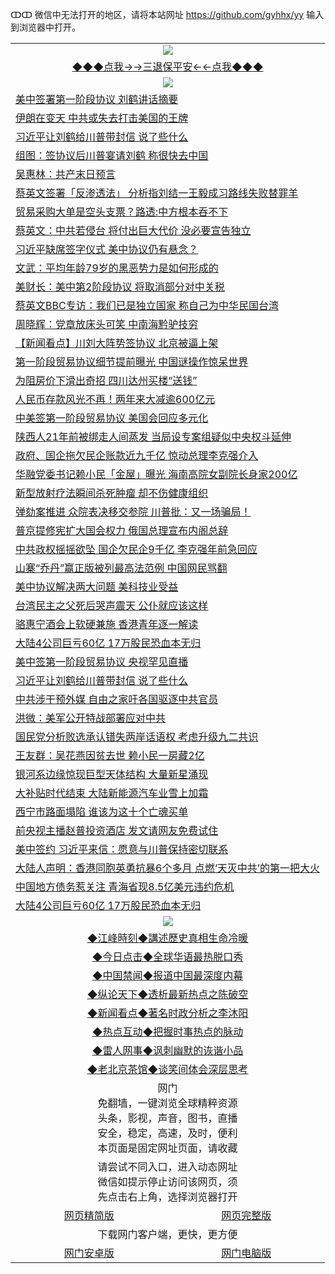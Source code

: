 ↀↀ 微信中无法打开的地区，请将本站网址 https://github.com/gyhhx/yy 输入到浏览器中打开。 

 <table>
  <tr>
    <td colspan="2" align=center><img src="https://github.com/gyhhx/image-upload/blob/master/3t.jpg"></td>
 </tr>
 <tr><td colspan="2" align="center"><a href="https://xball.casa/oo.aspx?name=ogQuit&key=eqxowaguscvmxdgc&from=yy">◆◆◆点我→→三退保平安←←点我◆◆◆</a></td></tr>
  <tr>
    <td colspan="2" align=center><img src="https://cdn.jsdelivr.net/gh/gyoupiodf/im1/%E7%BD%91%E9%97%A8%E6%96%B0%E9%97%BB1.jpg"></td>
 </tr>
<tr><td colspan="2" align="left"><a href="https://xball.casa/oo.aspx?name=c1118213&key=eqxowaguscvmxdgc&from=yy">美中签署第一阶段协议 刘鹤讲话摘要</a></td></tr>
<tr><td colspan="2" align="left"><a href="https://xball.casa/oo.aspx?name=c1118224&key=eqxowaguscvmxdgc&from=yy">伊朗在变天 中共或失去打击美国的王牌</a></td></tr>
<tr><td colspan="2" align="left"><a href="https://xball.casa/oo.aspx?name=c1118156&key=eqxowaguscvmxdgc&from=yy">习近平让刘鹤给川普带封信 说了些什么</a></td></tr>
<tr><td colspan="2" align="left"><a href="https://xball.casa/oo.aspx?name=c1118168&key=eqxowaguscvmxdgc&from=yy">组图：签协议后川普宴请刘鹤 称很快去中国</a></td></tr>
<tr><td colspan="2" align="left"><a href="https://xball.casa/oo.aspx?name=c1118230&key=eqxowaguscvmxdgc&from=yy">吴惠林：共产末日预言</a></td></tr>
<tr><td colspan="2" align="left"><a href="https://xball.casa/oo.aspx?name=c1118222&key=eqxowaguscvmxdgc&from=yy">蔡英文签署「反渗透法」 分析指刘结一王毅成习路线失败替罪羊</a></td></tr>
<tr><td colspan="2" align="left"><a href="https://xball.casa/oo.aspx?name=c1118214&key=eqxowaguscvmxdgc&from=yy">贸易采购大单是空头支票？路透:中方根本吞不下</a></td></tr>
<tr><td colspan="2" align="left"><a href="https://xball.casa/oo.aspx?name=c1118233&key=eqxowaguscvmxdgc&from=yy">蔡英文：中共若侵台 将付出巨大代价 没必要宣告独立</a></td></tr>
<tr><td colspan="2" align="left"><a href="https://xball.casa/oo.aspx?name=c1118151&key=eqxowaguscvmxdgc&from=yy">习近平缺席签字仪式 美中协议仍有悬念？</a></td></tr>
<tr><td colspan="2" align="left"><a href="https://xball.casa/oo.aspx?name=c1118160&key=eqxowaguscvmxdgc&from=yy">文武：平均年龄79岁的黑恶势力是如何形成的</a></td></tr>
<tr><td colspan="2" align="left"><a href="https://xball.casa/oo.aspx?name=c1118129&key=eqxowaguscvmxdgc&from=yy">美财长：美中第2阶段协议 将取消部分对中关税</a></td></tr>
<tr><td colspan="2" align="left"><a href="https://xball.casa/oo.aspx?name=c1118215&key=eqxowaguscvmxdgc&from=yy">蔡英文BBC专访：我们已是独立国家 称自己为中华民国台湾</a></td></tr>
<tr><td colspan="2" align="left"><a href="https://xball.casa/oo.aspx?name=c1118190&key=eqxowaguscvmxdgc&from=yy">周晓辉：党章放床头可笑 中南海黔驴技穷</a></td></tr>
<tr><td colspan="2" align="left"><a href="https://xball.casa/oo.aspx?name=c1118155&key=eqxowaguscvmxdgc&from=yy">【新闻看点】川刘大阵势签协议 北京被逼上架</a></td></tr>
<tr><td colspan="2" align="left"><a href="https://xball.casa/oo.aspx?name=c1118244&key=eqxowaguscvmxdgc&from=yy">第一阶段贸易协议细节提前曝光 中国谜操作惊呆世界</a></td></tr>
<tr><td colspan="2" align="left"><a href="https://xball.casa/oo.aspx?name=c1118211&key=eqxowaguscvmxdgc&from=yy">为阻房价下滑出奇招 四川达州买楼“送钱”</a></td></tr>
<tr><td colspan="2" align="left"><a href="https://xball.casa/oo.aspx?name=c1118127&key=eqxowaguscvmxdgc&from=yy">人民币存款风光不再！两年来大减逾600亿元</a></td></tr>
<tr><td colspan="2" align="left"><a href="https://xball.casa/oo.aspx?name=c1118186&key=eqxowaguscvmxdgc&from=yy">中美签第一阶段贸易协议 美国会回应多元化</a></td></tr>
<tr><td colspan="2" align="left"><a href="https://xball.casa/oo.aspx?name=c1118201&key=eqxowaguscvmxdgc&from=yy">陕西人21年前被绑走人间蒸发 当局设专案组疑似中央权斗延伸</a></td></tr>
<tr><td colspan="2" align="left"><a href="https://xball.casa/oo.aspx?name=c1118219&key=eqxowaguscvmxdgc&from=yy">政府、国企拖欠民企账款近九千亿 惊动总理李克强介入</a></td></tr>
<tr><td colspan="2" align="left"><a href="https://xball.casa/oo.aspx?name=c1118221&key=eqxowaguscvmxdgc&from=yy">华融党委书记赖小民「金屋」曝光 海南高院女副院长身家200亿</a></td></tr>
<tr><td colspan="2" align="left"><a href="https://xball.casa/oo.aspx?name=c1118181&key=eqxowaguscvmxdgc&from=yy">新型放射疗法瞬间杀死肿瘤 却不伤健康组织</a></td></tr>
<tr><td colspan="2" align="left"><a href="https://xball.casa/oo.aspx?name=c1118212&key=eqxowaguscvmxdgc&from=yy">弹劾案推进 众院表决移交参院 川普批：又一场骗局！</a></td></tr>
<tr><td colspan="2" align="left"><a href="https://xball.casa/oo.aspx?name=c1118171&key=eqxowaguscvmxdgc&from=yy">普京提修宪扩大国会权力 俄国总理宣布内阁总辞</a></td></tr>
<tr><td colspan="2" align="left"><a href="https://xball.casa/oo.aspx?name=c1118247&key=eqxowaguscvmxdgc&from=yy">中共政权摇摇欲坠 国企欠民企9千亿 李克强年前急回应</a></td></tr>
<tr><td colspan="2" align="left"><a href="https://xball.casa/oo.aspx?name=c1118236&key=eqxowaguscvmxdgc&from=yy">山寨“乔丹”赢正版被列最高法范例 中国网民骂翻</a></td></tr>
<tr><td colspan="2" align="left"><a href="https://xball.casa/oo.aspx?name=c1118228&key=eqxowaguscvmxdgc&from=yy">美中协议解决两大问题 美科技业受益</a></td></tr>
<tr><td colspan="2" align="left"><a href="https://xball.casa/oo.aspx?name=c1118242&key=eqxowaguscvmxdgc&from=yy">台湾民主之父死后哭声震天 公仆就应该这样</a></td></tr>
<tr><td colspan="2" align="left"><a href="https://xball.casa/oo.aspx?name=c1118154&key=eqxowaguscvmxdgc&from=yy">骆惠宁酒会上软硬兼施 香港青年逐一解读</a></td></tr>
<tr><td colspan="2" align="left"><a href="https://xball.casa/oo.aspx?name=c1118132&key=eqxowaguscvmxdgc&from=yy">大陆4公司巨亏60亿 17万股民恐血本无归</a></td></tr>
<tr><td colspan="2" align="left"><a href="https://xball.casa/oo.aspx?name=c1118184&key=eqxowaguscvmxdgc&from=yy">美中签第一阶段贸易协议 央视罕见直播</a></td></tr>
<tr><td colspan="2" align="left"><a href="https://xball.casa/oo.aspx?name=c1118197&key=eqxowaguscvmxdgc&from=yy">习近平让刘鹤给川普带封信 说了些什么</a></td></tr>
<tr><td colspan="2" align="left"><a href="https://xball.casa/oo.aspx?name=c1118187&key=eqxowaguscvmxdgc&from=yy">中共涉干预外媒 自由之家吁各国驱逐中共官员</a></td></tr>
<tr><td colspan="2" align="left"><a href="https://xball.casa/oo.aspx?name=c1118159&key=eqxowaguscvmxdgc&from=yy">洪微：美军公开特战部署应对中共</a></td></tr>
<tr><td colspan="2" align="left"><a href="https://xball.casa/oo.aspx?name=c1118204&key=eqxowaguscvmxdgc&from=yy">国民党分析败选承认错失两岸话语权 考虑升级九二共识</a></td></tr>
<tr><td colspan="2" align="left"><a href="https://xball.casa/oo.aspx?name=c1118143&key=eqxowaguscvmxdgc&from=yy">王友群：吴花燕因贫去世 赖小民一房藏2亿</a></td></tr>
<tr><td colspan="2" align="left"><a href="https://xball.casa/oo.aspx?name=c1118179&key=eqxowaguscvmxdgc&from=yy">银河系边缘惊现巨型天体结构 大量新星涌现</a></td></tr>
<tr><td colspan="2" align="left"><a href="https://xball.casa/oo.aspx?name=c1118158&key=eqxowaguscvmxdgc&from=yy">大补贴时代结束 大陆新能源汽车业雪上加霜</a></td></tr>
<tr><td colspan="2" align="left"><a href="https://xball.casa/oo.aspx?name=c1118216&key=eqxowaguscvmxdgc&from=yy">西宁市路面塌陷 谁该为这十个亡魂买单</a></td></tr>
<tr><td colspan="2" align="left"><a href="https://xball.casa/oo.aspx?name=c1118225&key=eqxowaguscvmxdgc&from=yy">前央视主播赵普投资酒店 发文请网友免费试住</a></td></tr>
<tr><td colspan="2" align="left"><a href="https://xball.casa/oo.aspx?name=c1118243&key=eqxowaguscvmxdgc&from=yy">美中签约 习近平来信：愿意与川普保持密切联系</a></td></tr>
<tr><td colspan="2" align="left"><a href="https://xball.casa/oo.aspx?name=c1118245&key=eqxowaguscvmxdgc&from=yy">大陆人声明：香港同胞英勇抗暴6个多月 点燃‘天灭中共’的第一把大火</a></td></tr>
<tr><td colspan="2" align="left"><a href="https://xball.casa/oo.aspx?name=c1118220&key=eqxowaguscvmxdgc&from=yy">中国地方债务惹关注 青海省现8.5亿美元违约危机</a></td></tr>
<tr><td colspan="2" align="left"><a href="https://xball.casa/oo.aspx?name=c1118166&key=eqxowaguscvmxdgc&from=yy">大陆4公司巨亏60亿 17万股民恐血本无归</a></td></tr>


 <tr>
   <td colspan="2" align=center><img src="https://cdn.jsdelivr.net/gh/gyoupiodf/im1/jf-1.jpg"></td>
  </tr>
   <tr>
   <td colspan="2" align=center> 
<a href="https://xball.casa/oo.aspx?name=c922850&key=eqxowaguscvmxdgc&from=yy&tag=9877">◆江峰時刻◆講述歷史真相生命冷暖</a><br/>
    </td>
  </tr>
   <tr>
   <td colspan="2" align=center> 
<a href="https://xball.casa/oo.aspx?name=c816850&key=eqxowaguscvmxdgc&from=yy&tag=9877">◆今日点击◆全球华语最热脱口秀</a><br/>
    </td>
  </tr>
  <tr>
  <td colspan="2" align=center>
<a href="https://xball.casa/oo.aspx?name=c816860&key=eqxowaguscvmxdgc&from=yy&tag=99733110">◆中国禁闻◆报道中国最深度内幕</a><br/>
   </tr>
  <tr>
     <td colspan="2" align=center>
<a href="https://xball.casa/oo.aspx?name=c816855&key=eqxowaguscvmxdgc&from=yy&tag=997110">◆纵论天下◆透析最新热点之陈破空</a><br/>
   </tr>
   <tr>
      <td colspan="2" align=center>
<a href="https://xball.casa/oo.aspx?name=c838308&key=eqxowaguscvmxdgc&from=yy&tag=9973110">◆新闻看点◆著名时政分析之李沐阳</a><br/>
   </tr>
   <tr>
     <td colspan="2" align=center>
<a href="https://xball.casa/oo.aspx?name=c816852&key=eqxowaguscvmxdgc&from=yy&tag=9733110">◆热点互动◆把握时事热点的脉动</a><br/>
   </tr>
   <tr>
      <td colspan="2" align=center>
<a href="https://xball.casa/oo.aspx?name=c816694&key=eqxowaguscvmxdgc&from=yy&tag=93310">◆雷人网事◆讽刺幽默的诙谐小品</a><br/>
   </tr>
   <tr>
    <td colspan="2" align=center>
<a href="https://xball.casa/oo.aspx?name=c816650&key=eqxowaguscvmxdgc&from=yy&tag=9973110">◆老北京茶馆◆谈笑间体会深层思考</a><br/>
   </tr>
<tr>
    <td colspan="2" align="center">网门<br/>免翻墙，一键浏览全球精粹资源<br/>头条，影视，声音，图书，直播<br/>安全，稳定，高速，及时，便利<br/>本页面是固定网址页面，请收藏</td>
  <tr>
  <tr>
    <td colspan="2" align="center">请尝试不同入口，进入动态网址<br/>微信如提示停止访问该网页，须<br/>先点击右上角，选择浏览器打开</td>
  <tr>  
  <tr>
    <td align="center"><a href="https://gitcdn.xyz/repo/otiny/up/master/show002.htm">网页精简版</a></td>
    <td align="center"><a href="https://gitcdn.xyz/repo/otiny/up/master/show001.htm">网页完整版</a></td>
  </tr>
  <tr>
    <td colspan="2" align="center">下载网门客户端，更快，更方便</td>
  <tr>
  <tr>
    <td align="center"><a href="https://raw.githubusercontent.com/opipe/up/master/oGatea.apk">网门安卓版</a></td>
    <td align="center"><a href="https://raw.githubusercontent.com/opipe/up/master/oGate.zip">网门电脑版</a></td>
  </tr>

</table>

